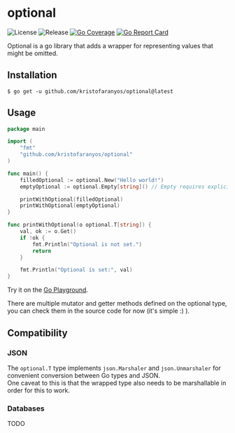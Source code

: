 # optional

![License](https://img.shields.io/github/license/kristofaranyos/optional?style=flat-square)
![Release](https://img.shields.io/github/v/release/kristofaranyos/optional?style=flat-square)
[![Go Coverage](https://github.com/kristofaranyos/optional/wiki/coverage.svg)](https://raw.githack.com/wiki/kristofaranyos/optional/coverage.html)
[![Go Report Card](https://goreportcard.com/badge/github.com/kristofaranyos/optional?style=flat-square)](https://goreportcard.com/report/github.com/kristofaranyos/optional)

[comment]: # (TODO: add CI job for build and codecov, then add badges for both)

Optional is a go library that adds a wrapper for representing values that might be omitted.

## Installation

`$ go get -u github.com/kristofaranyos/optional@latest`

## Usage

```go
package main

import (
	"fmt"
	"github.com/kristofaranyos/optional"
)

func main() {
	filledOptional := optional.New("Hello world!")
	emptyOptional := optional.Empty[string]() // Empty requires explicit generic type initialization

	printWithOptional(filledOptional)
	printWithOptional(emptyOptional)
}

func printWithOptional(o optional.T[string]) {
	val, ok := o.Get()
	if !ok {
		fmt.Println("Optional is not set.")
		return
	}

	fmt.Println("Optional is set:", val)
}
```

Try it on the [Go Playground](https://go.dev/play/p/W7UfH8G9PqK).

There are multiple mutator and getter methods defined on the optional type, you can check them in the source code for
now (it's simple :) ).

## Compatibility

### JSON

The `optional.T` type implements `json.Marshaler` and `json.Unmarshaler` for convenient conversion between Go types and
JSON.  
One caveat to this is that the wrapped type also needs to be marshallable in order for this to work.

### Databases

TODO

